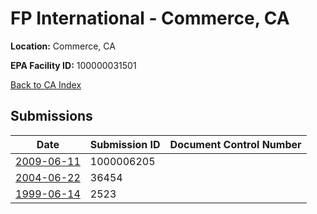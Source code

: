 # FP International - Commerce, CA

**Location:** Commerce, CA

**EPA Facility ID:** 100000031501

[Back to CA Index](../../index.md)

## Submissions

| Date | Submission ID | Document Control Number |
|------|--------------|-------------------------|
| [2009-06-11](submissions/1000006205.md) | 1000006205 |  |
| [2004-06-22](submissions/36454.md) | 36454 |  |
| [1999-06-14](submissions/2523.md) | 2523 |  |
